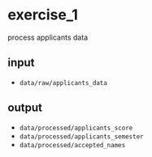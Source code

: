 # exercise_1
process applicants data


## input
- `data/raw/applicants_data`


## output
- `data/processed/applicants_score`
- `data/processed/applicants_semester`
- `data/processed/accepted_names`
